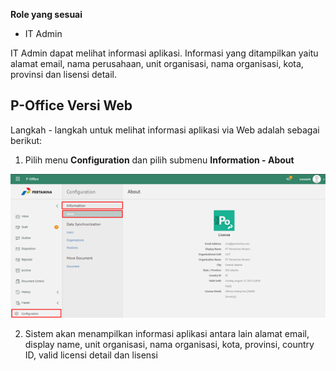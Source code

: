 **Role yang sesuai**

- IT Admin

IT Admin dapat melihat informasi aplikasi. Informasi yang ditampilkan yaitu alamat email, nama perusahaan, unit organisasi, nama organisasi, kota, provinsi dan lisensi detail.

## **P-Office Versi Web**

Langkah - langkah untuk melihat informasi aplikasi via Web adalah sebagai berikut:

1.    Pilih menu **Configuration** dan pilih submenu **Information - About**
      
![gambar](SC_Konfigurasi/KF01.png)

2.    Sistem akan menampilkan informasi aplikasi antara lain alamat email, display name, unit organisasi, nama organisasi, kota, provinsi, country ID, valid licensi detail dan lisensi
